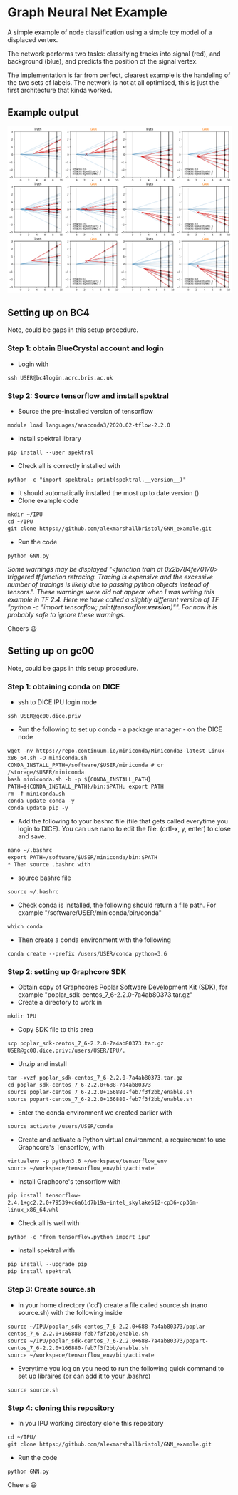 # Graph Neural Net Example

A simple example of node classification using a simple toy model of a displaced vertex.

The network performs two tasks: classifying tracks into signal (red), and background (blue), and predicts the position of the signal vertex.

The implementation is far from perfect, clearest example is the handeling of the two sets of labels. The network is not at all optimised, this is just the first architecture that kinda worked.

## Example output

![plot](example/example.png)



## Setting up on BC4

Note, could be gaps in this setup procedure. 

### Step 1: obtain BlueCrystal account and login

* Login with
```
ssh USER@bc4login.acrc.bris.ac.uk
```
### Step 2: Source tensorflow and install spektral

* Source the pre-installed version of tensorflow 
```
module load languages/anaconda3/2020.02-tflow-2.2.0 
```
* Install spektral library
```
pip install --user spektral
```
* Check all is correctly installed with 
```
python -c "import spektral; print(spektral.__version__)"
```
* It should automatically installed the most up to date version ()
* Clone example code
```
mkdir ~/IPU
cd ~/IPU
git clone https://github.com/alexmarshallbristol/GNN_example.git
```
* Run the code
```
python GNN.py
```

*Some warnings may be displayed "<function train at 0x2b784fe70170> triggered tf.function retracing. Tracing is expensive and the excessive number of tracings is likely due to passing python objects instead of tensors.". These warnings were did not appear when I was writing this example in TF 2.4. Here we have called a slightly different version of TF "python -c "import tensorflow; print(tensorflow.__version__)"". For now it is probably safe to ignore these warnings.*

Cheers :smiley:



## Setting up on gc00

Note, could be gaps in this setup procedure. 

### Step 1: obtaining conda on DICE

* ssh to DICE IPU login node
```
ssh USER@gc00.dice.priv
```
* Run the following to set up conda - a package manager - on the DICE node
```
wget -nv https://repo.continuum.io/miniconda/Miniconda3-latest-Linux-x86_64.sh -O miniconda.sh
CONDA_INSTALL_PATH=/software/$USER/miniconda # or /storage/$USER/miniconda
bash miniconda.sh -b -p ${CONDA_INSTALL_PATH}
PATH=${CONDA_INSTALL_PATH}/bin:$PATH; export PATH
rm -f miniconda.sh
conda update conda -y
conda update pip -y
```
* Add the following to your bashrc file (file that gets called everytime you login to DICE). You can use nano to edit the file. (crtl-x, y, enter) to close and save.
```
nano ~/.bashrc
export PATH=/software/$USER/miniconda/bin:$PATH
* Then source .bashrc with
```
* source bashrc file
```
source ~/.bashrc
```
* Check conda is installed, the following should return a file path. For example "/software/USER/miniconda/bin/conda"
```
which conda
```
* Then create a conda environment with the following
```
conda create --prefix /users/USER/conda python=3.6
```

### Step 2: setting up Graphcore SDK

* Obtain copy of Graphcores Poplar Software Development Kit (SDK), for example "poplar_sdk-centos_7_6-2.2.0-7a4ab80373.tar.gz"
* Create a directory to work in
```
mkdir IPU
```
* Copy SDK file to this area
```
scp poplar_sdk-centos_7_6-2.2.0-7a4ab80373.tar.gz USER@gc00.dice.priv:/users/USER/IPU/.
```
* Unzip and install 
```
tar -xvzf poplar_sdk-centos_7_6-2.2.0-7a4ab80373.tar.gz
cd poplar_sdk-centos_7_6-2.2.0+688-7a4ab80373
source poplar-centos_7_6-2.2.0+166880-feb7f3f2bb/enable.sh
source popart-centos_7_6-2.2.0+166880-feb7f3f2bb/enable.sh
```
* Enter the conda environment we created earlier with
```
source activate /users/USER/conda
```
* Create and activate a Python virtual environment, a requirement to use Graphcore's Tensorflow, with
```
virtualenv -p python3.6 ~/workspace/tensorflow_env
source ~/workspace/tensorflow_env/bin/activate
```
* Install Graphcore's tensorflow with
```
pip install tensorflow-2.4.1+gc2.2.0+79539+c6a61d7b19a+intel_skylake512-cp36-cp36m-linux_x86_64.whl
```
* Check all is well with 
```
python -c "from tensorflow.python import ipu"
```
* Install spektral with 
```
pip install --upgrade pip
pip install spektral
```

### Step 3: Create source.sh 

* In your home directory ('cd') create a file called source.sh (nano source.sh) with the following inside
```
source ~/IPU/poplar_sdk-centos_7_6-2.2.0+688-7a4ab80373/poplar-centos_7_6-2.2.0+166880-feb7f3f2bb/enable.sh
source ~/IPU/poplar_sdk-centos_7_6-2.2.0+688-7a4ab80373/popart-centos_7_6-2.2.0+166880-feb7f3f2bb/enable.sh
source ~/workspace/tensorflow_env/bin/activate
```
* Everytime you log on you need to run the following quick command to set up libraires (or can add it to your .bashrc)
```
source source.sh
```

### Step 4: cloning this repository

* In you IPU working directory clone this repository
```
cd ~/IPU/
git clone https://github.com/alexmarshallbristol/GNN_example.git
```
* Run the code
```
python GNN.py
```

Cheers :smiley:














